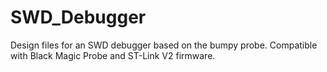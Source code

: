 # SWD_Debugger
Design files for an SWD debugger based on the bumpy probe. Compatible with Black Magic Probe and ST-Link V2 firmware. 
